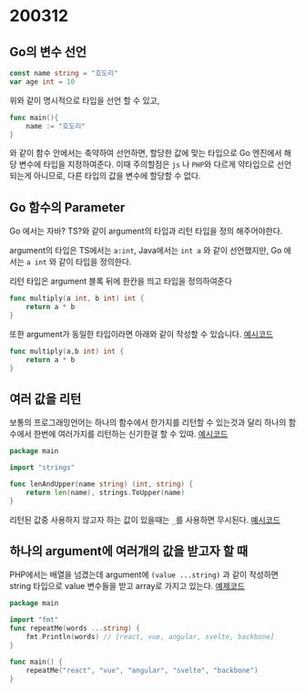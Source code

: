 # 200312

## Go의 변수 선언

```go
const name string = "호도리"
var age int = 10
```

위와 같이 명시적으로 타입을 선언 할 수 있고,

```go
func main(){
    name := "호도리"
}
```
와 같이 함수 안에서는 축약하여 선언하면, 할당한 값에 맞는 타입으로 Go 엔진에서 해당 변수에 타입을 지정하여준다.
이때 주의할점은 `js` 나  `PHP`와 다르게 약타입으로 선언되는게 아니므로, 다른 타입의 값을 변수에 할당할 수 없다.

## Go 함수의 Parameter

Go 에서는 자바? TS?와 같이 argument의 타입과 리턴 타입을 정의 해주어야한다.

argument의 타입은 TS에서는 `a:int`, Java에서는 `int a` 와 같이 선언했지만,
Go 에서는 `a int` 와 같이 타입을 정의한다.

리턴 타입은 argument 블록 뒤에 한칸을 띄고 타입을 정의하여준다

```go
func multiply(a int, b int) int {
    return a * b
}
```

또한 argument가 동일한 타입이라면 아래와 같이 작성할 수 있습니다. [예시코드](https://github.com/hodory/go-playground/blob/e9b4d0a9371afc36c166cb1c44a9054b0ea9ca57/main.go#L5)

```go
func multiply(a,b int) int {
    return a * b
}
```

## 여러 값을 리턴

보통의 프로그래밍언어는 하나의 함수에서 한가지를 리턴할 수 있는것과 달리 하나의 함수에서 한번에 여러가지를 리턴하는 신기한걸 할 수 있따. [예시코드](https://github.com/hodory/go-playground/blob/e75530b4d785473444ef9c57959c32813bdb81fe/main.go#L12)

```go
package main

import "strings"

func lenAndUpper(name string) (int, string) {
    return len(name), strings.ToUpper(name)
}
```

리턴된 값중 사용하지 않고자 하는 값이 있을때는 `_`를 사용하면 무시된다. [예시코드](https://github.com/hodory/go-playground/blob/0d0c09616d3ad958eeaa8bde3725385c92cc4b53/main.go#L17)


## 하나의 argument에 여러개의 값을 받고자 할 때

PHP에서는 배열을 넘겼는데 argument에 `(value ...string)` 과 같이 작성하면 string 타입으로 value 변수들을 받고 array로 가지고 있는다.
[예제코드](https://github.com/hodory/go-playground/blob/3620db500ed47d8477c60a642b8d333ba10a2b73/main.go#L16)

```go
package main

import "fmt"
func repeatMe(words ...string) {
	fmt.Println(words) // [react, vue, angular, svelte, backbone]
}

func main() {
	repeatMe("react", "vue", "angular", "svelte", "backbone")
}
```